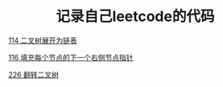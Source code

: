 <h1 align="center">记录自己leetcode的代码</h1>

[114 二叉树展开为链表](https://github.com/GodG1239426256/leetcode/blob/main/114%20%E4%BA%8C%E5%8F%89%E6%A0%91%E5%B1%95%E5%BC%80%E4%B8%BA%E9%93%BE%E8%A1%A8.md)

[116 填充每个节点的下一个右侧节点指针](https://github.com/GodG1239426256/leetcode/blob/main/116%20%E5%A1%AB%E5%85%85%E6%AF%8F%E4%B8%AA%E8%8A%82%E7%82%B9%E7%9A%84%E4%B8%8B%E4%B8%80%E4%B8%AA%E5%8F%B3%E4%BE%A7%E8%8A%82%E7%82%B9%E6%8C%87%E9%92%88.md)

[226 翻转二叉树](https://github.com/GodG1239426256/leetcode/blob/main/226%20%E7%BF%BB%E8%BD%AC%E4%BA%8C%E5%8F%89%E6%A0%91.md)

